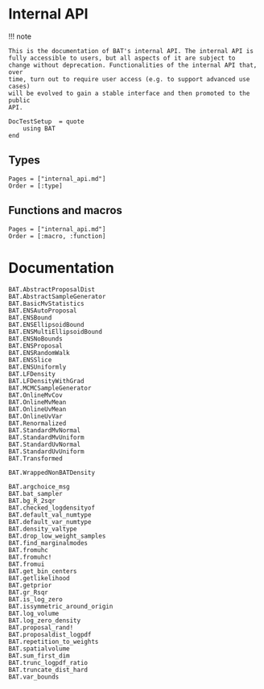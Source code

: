 # Internal API

!!! note

    This is the documentation of BAT's internal API. The internal API is
    fully accessible to users, but all aspects of it are subject to
    change without deprecation. Functionalities of the internal API that, over
    time, turn out to require user access (e.g. to support advanced use cases)
    will be evolved to gain a stable interface and then promoted to the public
    API.

```@meta
DocTestSetup  = quote
    using BAT
end
```

## Types

```@index
Pages = ["internal_api.md"]
Order = [:type]
```

## Functions and macros

```@index
Pages = ["internal_api.md"]
Order = [:macro, :function]
```

# Documentation

```@docs
BAT.AbstractProposalDist
BAT.AbstractSampleGenerator
BAT.BasicMvStatistics
BAT.ENSAutoProposal
BAT.ENSBound
BAT.ENSEllipsoidBound
BAT.ENSMultiEllipsoidBound
BAT.ENSNoBounds
BAT.ENSProposal
BAT.ENSRandomWalk
BAT.ENSSlice
BAT.ENSUniformly
BAT.LFDensity
BAT.LFDensityWithGrad
BAT.MCMCSampleGenerator
BAT.OnlineMvCov
BAT.OnlineMvMean
BAT.OnlineUvMean
BAT.OnlineUvVar
BAT.Renormalized
BAT.StandardMvNormal
BAT.StandardMvUniform
BAT.StandardUvNormal
BAT.StandardUvUniform
BAT.Transformed

BAT.WrappedNonBATDensity

BAT.argchoice_msg
BAT.bat_sampler
BAT.bg_R_2sqr
BAT.checked_logdensityof
BAT.default_val_numtype
BAT.default_var_numtype
BAT.density_valtype
BAT.drop_low_weight_samples
BAT.find_marginalmodes
BAT.fromuhc
BAT.fromuhc!
BAT.fromui
BAT.get_bin_centers
BAT.getlikelihood
BAT.getprior
BAT.gr_Rsqr
BAT.is_log_zero
BAT.issymmetric_around_origin
BAT.log_volume
BAT.log_zero_density
BAT.proposal_rand!
BAT.proposaldist_logpdf
BAT.repetition_to_weights
BAT.spatialvolume
BAT.sum_first_dim
BAT.trunc_logpdf_ratio
BAT.truncate_dist_hard
BAT.var_bounds
```
